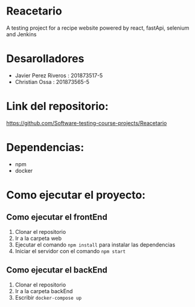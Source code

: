 # Reacetario
A testing project for a recipe website powered by react, fastApi, selenium and Jenkins

# Desarolladores
* Javier Perez Riveros : 201873517-5 
* Christian Ossa : 201873565-5
# Link del repositorio:
https://github.com/Software-testing-course-projects/Reacetario

# Dependencias:
- npm
- docker
  
# Como ejecutar el proyecto:

## Como ejecutar el frontEnd
1. Clonar el repositorio
2. Ir a la carpeta web
3. Ejecutar el comando `npm install` para instalar las dependencias
4. Iniciar el servidor con el comando `npm start`
   
## Como ejecutar el backEnd
1. Clonar el repositorio  
2. Ir a la carpeta backEnd
3. Escribir `docker-compose up`